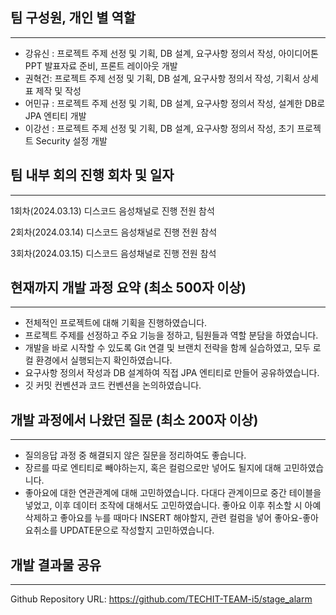 ## 팀 구성원, 개인 별 역할

---

- 강유신 : 프로젝트 주제 선정 및 기획, DB 설계, 요구사항 정의서 작성, 아이디어톤 PPT 발표자료 준비, 프론트 레이아웃 개발
- 권혁건: 프로젝트 주제 선정 및 기획, DB 설계, 요구사항 정의서 작성, 기획서 상세 표 제작 및 작성
- 어민규 : 프로젝트 주제 선정 및 기획, DB 설계, 요구사항 정의서 작성, 설계한 DB로 JPA 엔티티 개발
- 이강선 : 프로젝트 주제 선정 및 기획, DB 설계, 요구사항 정의서 작성, 초기 프로젝트 Security 설정 개발

## 팀 내부 회의 진행 회차 및 일자

---

1회차(2024.03.13) 디스코드 음성채널로 진행 전원 참석

2회차(2024.03.14) 디스코드 음성채널로 진행 전원 참석

3회차(2024.03.15) 디스코드 음성채널로 진행 전원 참석

## 현재까지 개발 과정 요약 (최소 500자 이상)

---

- 전체적인 프로젝트에 대해 기획을 진행하였습니다. 
- 프로젝트 주제를 선정하고 주요 기능을 정하고, 팀원들과 역할 분담을 하였습니다. 
- 개발을 바로 시작할 수 있도록 Git 연결 및 브랜치 전략을 함께 실습하였고, 모두 로컬 환경에서 실행되는지 확인하였습니다.
- 요구사항 정의서 작성과 DB 설계하여 직접 JPA 엔티티로 만들어 공유하였습니다. 
- 깃 커밋 컨벤션과 코드 컨벤션을 논의하였습니다. 

## 개발 과정에서 나왔던 질문 (최소 200자 이상)

---
- 질의응답 과정 중 해결되지 않은 질문을 정리하여도 좋습니다.
- 장르를 따로 엔티티로 빼야하는지, 혹은 컬럼으로만 넣어도 될지에 대해 고민하였습니다.
- 좋아요에 대한 연관관계에 대해 고민하였습니다. 다대다 관계이므로 중간 테이블을 넣었고, 이후 데이터 조작에 대해서도 고민하였습니다. 좋아요 이후 취소할 시 아예 삭제하고 좋아요를 누를 때마다 INSERT 해야할지, 관련 컬럼을 넣어 좋아요-좋아요취소를 UPDATE문으로 작성할지 고민하였습니다.

## 개발 결과물 공유

---

Github Repository URL: https://github.com/TECHIT-TEAM-i5/stage_alarm